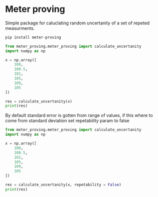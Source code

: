 # Meter proving
Simple package for caluclating random uncertanity of a set of repeted measurments.

```Bash
pip install meter-proving
```


```python
from meter_proving.meter_proving import calculate_uncertanity
import numpy as np

x = np.array([
    100,
    100.5,
    102,
    105,
    109,
    105
])

res = calculate_uncertanity(x)
print(res)
```

By default standard error is gotten from range of values, if this where to come from standard deviation set repetability param to false

```python
from meter_proving.meter_proving import calculate_uncertanity
import numpy as np

x = np.array([
    100,
    100.5,
    102,
    105,
    109,
    105
])

res = calculate_uncertanity(x, repetability = False)
print(res)
```
